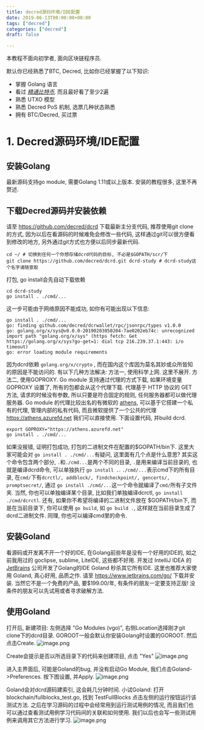 ```yaml
---
title: decred源码环境/IDE配置
date: 2019-06-13T00:00:00+08:00
tags: ["decred"]
categories: ["decred"]
draft: false

---
```


本教程不面向初学者, 面向区块链程序员.

默认你已经熟悉了BTC, Decred, 比如你已经掌握了以下知识:

*   掌握 Golang 语言
*   看过 *[精通比特币](http://book.8btc.com/books/6/masterbitcoin2cn/_book/),* 而且最好看了至少2遍
*   熟悉 UTXO 模型
*   熟悉 Decred PoS 机制, 选票几种状态熟悉
*   拥有 BTC/Decred, 买过票

# 1. Decred源码环境/IDE配置
## 安装Golang
最新源码支持go module, 需要Golang 1.11或以上版本. 安装的教程很多, 这里不再赘述.
## 下载Decred源码并安装依赖
请至 https://github.com/decred/dcrd 下载最新主分支代码, 推荐使用git clone的方式, 因为以后在看源码的时候难免会修改一些代码, 这样通过git可以很方便看到修改的地方, 另外通过git方式也方便以后同步最新代码.
```
cd ~/ # 切换到任何一个你想存储dcrd代码的目标, 不必是$GOPATH/scr/下
git clone https://github.com/decred/dcrd.git dcrd-study # dcrd-study这个名字请随意取

```
打包, go install会先自动下载依赖
```
cd dcrd-study
go install . ./cmd/...

```
这一步可能由于网络原因不能成功, 如你有可能出现以下信息:
```
go install . ./cmd/...
go: finding github.com/decred/dcrwallet/rpc/jsonrpc/types v1.0.0
go: golang.org/x/sys@v0.0.0-20190203050204-7ae0202eb74c: unrecognized import path "golang.org/x/sys" (https fetch: Get https://golang.org/x/sys?go-get=1: dial tcp 216.239.37.1:443: i/o timeout)
go: error loading module requirements

```
因为dcrd依赖 `golang.org/x/crypto` , 而在国内这个库因为莫名其妙或众所皆知的原因是不能访问的. 有以下几种方法解决:
方法一, 使用科学上网. 这里不展开.
方法二, 使用GOPROXY.
Go module 支持通过代理的方式下载, 如果环境变量 GOPROXY 设置了, 所有的包都会从这个代理下载.
代理基于 HTTP 协议的 GET 方法, 请求的时候没有参数, 所以只要是符合固定的规则, 任何服务器都可以做代理服务器. 
Go module 的代理比较出名的有微软的 [athens](https://github.com/gomods/athens), 可以基于它搭建一个私有的代理, 管理内部的私有代码, 而且微软提供了一个公共的代理 https://athens.azurefd.net 我们可以直接使用.
下面设置代码, 并build dcrd.
```
export GOPROXY="https://athens.azurefd.net"
go install . ./cmd/...

```
如果没报错, 证明打包成功, 打包的二进制文件在配置的$GOPATH/bin下.
这里大家可能会对 `go install . ./cmd/...`有疑问, 这里面有几个点是什么意思? 其实这个命令包含两个部分,  `.`和`./cmd...`是两个不同的目录, `.`是用来编译当前目录的, 也就是编译dcrd命令, 可以单独执行 `go install .`. `./cmd/...`表示cmd下的所有目录, 在`cmd/`下有`dcrctl/, addblock/, findcheckpoint/, gencerts/, promptsecret/`, 通过 `go install ./cmd/...`这一个命令就编译了`cmd/`所有子文件夹. 当然, 你也可以单独编译某个目录, 比如我们单独编译dcrctl, `go install ./cmd/dcrctl`.
还有, 如果你不希望将编译的二进制文件放在 $GOPATH/bin下, 而是在当前目录下, 你可以使用 `go build`, 如 `go build .`, 这样就在当前目录生成了dcrd二进制文件. 同理, 你也可以编译cmd里的命令.
## 安装Goland
看源码或开发离不开一个好的IDE, 在Golang前些年是没有一个好用的IDE的, 如之前我用过的 goclipse, sublime, LiteIDE, 这些都不好用. 开发过 IntelliJ IDEA 的 [JetBrains](http://www.baidu.com/link?url=fwdONV05WTQI3eySs5VF5r92AtZba9FYlhwughZfp8-tZDuzx2B7wx5G9xyGdRez) 公司开发了Golang的IDE Goland 秒杀其它所有IDE. 这里也推荐大家使用 Goland, 真心好用, 品质之作.
请至 https://www.jetbrains.com/go/ 下载并安装. 当然它不是一个免费的产品, 要$199.00/年, 有条件的朋友一定要支持正版! 没条件的朋友可以先试用或者寻求破解方法.
## 使用Goland
打开后, 新建项目:
左侧选择 "Go Modules (vgo)",  右侧Location选择刚才git clone下的dcrd目录. GOROOT一般会默认你安装Golang时设置的GOROOT. 然后点击Create.
![image.png](https://upload-images.jianshu.io/upload_images/422094-27e071f428195cfc.png?imageMogr2/auto-orient/strip%7CimageView2/2/w/1240)


Create会提示是否以所选目录下的代码来创建项目, 点击 "Yes"
![image.png](https://upload-images.jianshu.io/upload_images/422094-38f4839da5ae8a1d.png?imageMogr2/auto-orient/strip%7CimageView2/2/w/1240)

进入主界面后, 可能是Goland的bug, 并没有启动Go Module, 我们点击Goland-&gt;Preferences. 按下图设置, 并Apply.
![image.png](https://upload-images.jianshu.io/upload_images/422094-a4d8e5f3ab8db0ad.png?imageMogr2/auto-orient/strip%7CimageView2/2/w/1240)

Goland会对dcrd源码建索引, 这会耗几分钟时间.
小试Goland:
打开 blockchain/fullblocks_test.go, 找到 TestFullBlocks 点击左侧的运行按钮运行该测试方法. 之后在学习源码的过程中会经常用到运行测试用例的情况, 而且我们也可以通过查看测试用例学习代码间的关联和如何使用. 我们以后也会写一些测试用例来调用其它方法进行学习.
![image.png](https://upload-images.jianshu.io/upload_images/422094-8439232286f93360.png?imageMogr2/auto-orient/strip%7CimageView2/2/w/1240)





